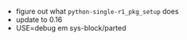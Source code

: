- figure out what `python-single-r1_pkg_setup` does
- update to 0.16
- USE=debug em sys-block/parted

